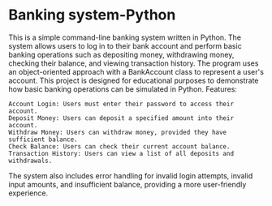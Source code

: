 # Banking system-Python
This is a simple command-line banking system written in Python. The system allows users to log in to their bank account and perform basic banking operations such as depositing money, withdrawing money, checking their balance, and viewing transaction history. The program uses an object-oriented approach with a BankAccount class to represent a user's account. This project is designed for educational purposes to demonstrate how basic banking operations can be simulated in Python.
Features:

    Account Login: Users must enter their password to access their account.
    Deposit Money: Users can deposit a specified amount into their account.
    Withdraw Money: Users can withdraw money, provided they have sufficient balance.
    Check Balance: Users can check their current account balance.
    Transaction History: Users can view a list of all deposits and withdrawals.

The system also includes error handling for invalid login attempts, invalid input amounts, and insufficient balance, providing a more user-friendly experience.
